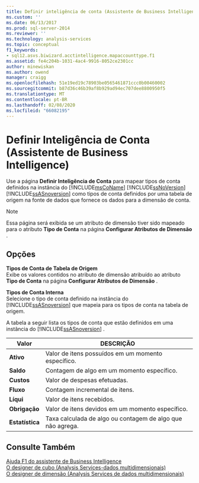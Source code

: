 ```yaml
---
title: Definir inteligência de conta (Assistente de Business Intelligence) | Microsoft Docs
ms.custom: ''
ms.date: 06/13/2017
ms.prod: sql-server-2014
ms.reviewer: ''
ms.technology: analysis-services
ms.topic: conceptual
f1_keywords:
- sql12.asvs.biwizard.acctintelligence.mapaccounttype.f1
ms.assetid: fe4c204b-1031-4ac4-9916-8052ce2301cc
author: minewiskan
ms.author: owend
manager: craigg
ms.openlocfilehash: 51e19ed19c78903be0565461871ccc0b00460002
ms.sourcegitcommit: b87d36c46b39af8b929ad94ec707dee8800950f5
ms.translationtype: MT
ms.contentlocale: pt-BR
ms.lasthandoff: 02/08/2020
ms.locfileid: "66082195"
---
```

# <a name="define-account-intelligence-business-intelligence-wizard"></a>Definir Inteligência de Conta (Assistente de Business Intelligence)
  Use a página **Definir Inteligência de Conta** para mapear tipos de conta definidos na instância do [!INCLUDE[msCoName](../includes/msconame-md.md)] [!INCLUDE[ssNoVersion](../includes/ssnoversion-md.md)] [!INCLUDE[ssASnoversion](../includes/ssasnoversion-md.md)] como tipos de conta definidos por uma tabela de origem na fonte de dados que fornece os dados para a dimensão de conta.  
  
> [!NOTE]  
>  Essa página será exibida se um atributo de dimensão tiver sido mapeado para o atributo **Tipo de Conta** na página **Configurar Atributos de Dimensão** .  
  
## <a name="options"></a>Opções  
 **Tipos de Conta de Tabela de Origem**  
 Exibe os valores contidos no atributo de dimensão atribuído ao atributo **Tipo de Conta** na página **Configurar Atributos de Dimensão** .  
  
 **Tipos de Conta Interna**  
 Selecione o tipo de conta definido na instância do [!INCLUDE[ssASnoversion](../includes/ssasnoversion-md.md)] que mapeia para os tipos de conta na tabela de origem.  
  
 A tabela a seguir lista os tipos de conta que estão definidos em uma instância do [!INCLUDE[ssASnoversion](../includes/ssasnoversion-md.md)] .  
  
|Valor|DESCRIÇÃO|  
|-----------|-----------------|  
|**Ativo**|Valor de itens possuídos em um momento específico.|  
|**Saldo**|Contagem de algo em um momento específico.|  
|**Custos**|Valor de despesas efetuadas.|  
|**Fluxo**|Contagem incremental de itens.|  
|**Líqui**|Valor de itens recebidos.|  
|**Obrigação**|Valor de itens devidos em um momento específico.|  
|**Estatística**|Taxa calculada de algo ou contagem de algo que não agrega.|  
  
## <a name="see-also"></a>Consulte Também  
 [Ajuda F1 do assistente de Business Intelligence](business-intelligence-wizard-f1-help.md)   
 [O designer de cubo &#40;Analysis Services-dados multidimensionais&#41;](cube-designer-analysis-services-multidimensional-data.md)   
 [O designer de dimensão &#40;Analysis Services de dados multidimensionais&#41;](dimension-designer-analysis-services-multidimensional-data.md)  
  
  
